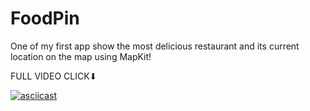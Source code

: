 # FoodPin

One of my first app show the most delicious restaurant and its current location on the map using MapKit!

FULL VIDEO CLICK⬇︎

[![asciicast](https://i.imgur.com/M2MKUvC.jpg)](https://youtu.be/I3bvW79SGV8)
